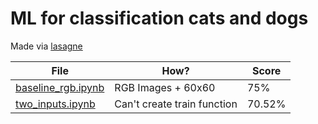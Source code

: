 # ML for classification cats and dogs

Made via [lasagne](https://lasagne.readthedocs.io/en/latest/user/installation.html)

File | How? | Score
------------ | ------------- | -------------
[baseline_rgb.ipynb](https://github.com/xenx/cats-dogs_ml/blob/master/baseline_rgb.ipynb) | RGB Images + 60x60 | 75%
[two_inputs.ipynb](https://everware.rep.school.yandex.net/user/xenx/notebooks/cats-dogs_ml/baseline_rgb.ipynb) | Can't create train function | 70.52%
